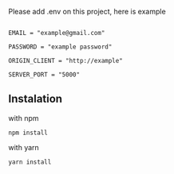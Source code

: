 Please add .env on this project, here is example

```

EMAIL = "example@gmail.com"

PASSWORD = "example password"

ORIGIN_CLIENT = "http://example"

SERVER_PORT = "5000"

```

## Instalation 

with npm
```
npm install
```

with yarn
```
yarn install
```
